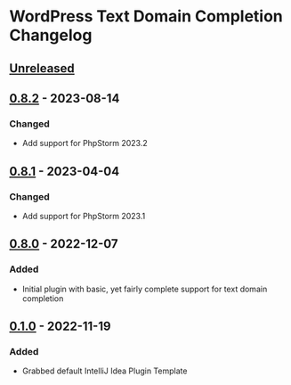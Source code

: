 <!-- Keep a Changelog guide -> https://keepachangelog.com -->

# WordPress Text Domain Completion Changelog

## [Unreleased]

## [0.8.2] - 2023-08-14

### Changed
- Add support for PhpStorm 2023.2

## [0.8.1] - 2023-04-04

### Changed
- Add support for PhpStorm 2023.1

## [0.8.0] - 2022-12-07

### Added
- Initial plugin with basic, yet fairly complete support for text domain completion

## [0.1.0] - 2022-11-19

### Added
- Grabbed default IntelliJ Idea Plugin Template

[Unreleased]: https://github.com/bart-jaskulski/wordpress-text-domain/compare/v0.8.2...HEAD
[0.8.2]: https://github.com/bart-jaskulski/wordpress-text-domain/compare/v0.8.1...v0.8.2
[0.8.1]: https://github.com/bart-jaskulski/wordpress-text-domain/compare/v0.8.0...v0.8.1
[0.8.0]: https://github.com/bart-jaskulski/wordpress-text-domain/compare/v0.1.0...v0.8.0
[0.1.0]: https://github.com/bart-jaskulski/wordpress-text-domain/commits/v0.1.0
